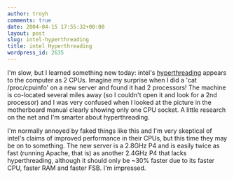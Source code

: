 ```yaml
---
author: troyh
comments: true
date: 2004-04-15 17:55:32+00:00
layout: post
slug: intel-hyperthreading
title: intel Hyperthreading
wordpress_id: 2635
---
```


I'm slow, but I learned something new today: intel's [hyperthreading](http://www.intel.com/products/ht/hyperthreading_more.htm) appears to the computer as 2 CPUs. Imagine my surprise when I did a 'cat /proc/cpuinfo' on a new server and found it had 2 processors! The machine is co-located several miles away (so I couldn't open it and look for a 2nd processor) and I was very confused when I looked at the picture in the motherboard manual clearly showing only one CPU socket. A little research on the net and I'm smarter about hyperthreading.

I'm normally annoyed by faked things like this and I'm very skeptical of intel's claims of improved performance in their CPUs, but this time they may be on to something. The new server is a 2.8GHz P4 and is easily twice as fast (running Apache, that is) as another 2.4GHz P4 that lacks hyperthreading, although it should only be ~30% faster due to its faster CPU, faster RAM and faster FSB. I'm impressed.
